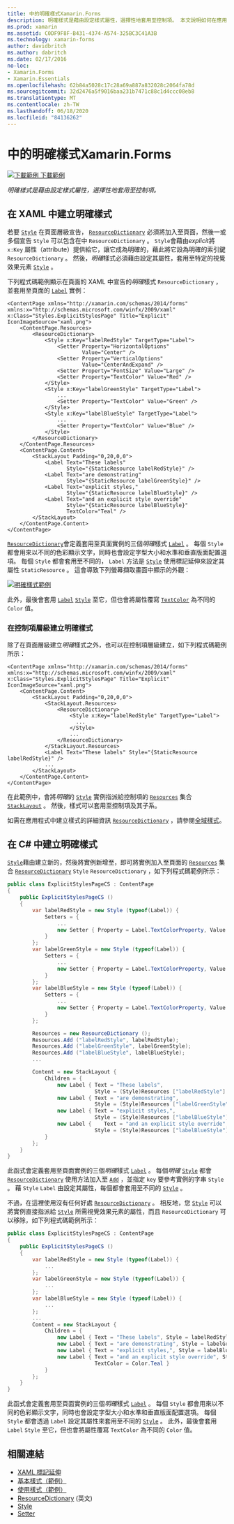 ```yaml
---
title: 中的明確樣式Xamarin.Forms
description: 明確樣式是藉由設定樣式屬性，選擇性地套用至控制項。 本文說明如何在應用程式中使用明確樣式 Xamarin.Forms 。
ms.prod: xamarin
ms.assetid: C0DF9F8F-B431-4374-A574-325BC3C41A3B
ms.technology: xamarin-forms
author: davidbritch
ms.author: dabritch
ms.date: 02/17/2016
no-loc:
- Xamarin.Forms
- Xamarin.Essentials
ms.openlocfilehash: 62b84a5028c17c28a69a887a832028c2064fa78d
ms.sourcegitcommit: 32d2476a5f9016baa231b7471c88c1d4ccc08eb8
ms.translationtype: MT
ms.contentlocale: zh-TW
ms.lasthandoff: 06/18/2020
ms.locfileid: "84136262"
---
```

# <a name="explicit-styles-in-xamarinforms"></a>中的明確樣式Xamarin.Forms

[![下載範例 ](~/media/shared/download.png) 下載範例](https://docs.microsoft.com/samples/xamarin/xamarin-forms-samples/userinterface-styles-basicstyles)

_明確樣式是藉由設定樣式屬性，選擇性地套用至控制項。_

## <a name="create-an-explicit-style-in-xaml"></a>在 XAML 中建立明確樣式

若要 [`Style`](xref:Xamarin.Forms.Style) 在頁面層級宣告， [`ResourceDictionary`](xref:Xamarin.Forms.ResourceDictionary) 必須將加入至頁面，然後一或多個宣告 `Style` 可以包含在中 `ResourceDictionary` 。 `Style`會藉由*explicit*將 `x:Key` 屬性（attribute）提供給它，讓它成為明確的，藉此將它設為明確的索引鍵 `ResourceDictionary` 。 然後，*明確*樣式必須藉由設定其屬性，套用至特定的視覺效果元素 [`Style`](xref:Xamarin.Forms.NavigableElement.Style) 。

下列程式碼範例顯示在頁面的 XAML 中宣告的*明確*樣式 `ResourceDictionary` ，並套用至頁面的 [`Label`](xref:Xamarin.Forms.Label) 實例：

```xaml
<ContentPage xmlns="http://xamarin.com/schemas/2014/forms" xmlns:x="http://schemas.microsoft.com/winfx/2009/xaml" x:Class="Styles.ExplicitStylesPage" Title="Explicit" IconImageSource="xaml.png">
    <ContentPage.Resources>
        <ResourceDictionary>
            <Style x:Key="labelRedStyle" TargetType="Label">
                <Setter Property="HorizontalOptions"
                        Value="Center" />
                <Setter Property="VerticalOptions"
                        Value="CenterAndExpand" />
                <Setter Property="FontSize" Value="Large" />
                <Setter Property="TextColor" Value="Red" />
            </Style>
            <Style x:Key="labelGreenStyle" TargetType="Label">
                ...
                <Setter Property="TextColor" Value="Green" />
            </Style>
            <Style x:Key="labelBlueStyle" TargetType="Label">
                ...
                <Setter Property="TextColor" Value="Blue" />
            </Style>
        </ResourceDictionary>
    </ContentPage.Resources>
    <ContentPage.Content>
        <StackLayout Padding="0,20,0,0">
            <Label Text="These labels"
                   Style="{StaticResource labelRedStyle}" />
            <Label Text="are demonstrating"
                   Style="{StaticResource labelGreenStyle}" />
            <Label Text="explicit styles,"
                   Style="{StaticResource labelBlueStyle}" />
            <Label Text="and an explicit style override"
                   Style="{StaticResource labelBlueStyle}"
                   TextColor="Teal" />
        </StackLayout>
    </ContentPage.Content>
</ContentPage>
```

[`ResourceDictionary`](xref:Xamarin.Forms.ResourceDictionary)會定義套用至頁面實例的三個*明確*樣式 [`Label`](xref:Xamarin.Forms.Label) 。 每個 `Style` 都會用來以不同的色彩顯示文字，同時也會設定字型大小和水準和垂直版面配置選項。 每個 `Style` 都會套用至不同的， `Label` 方法是 [`Style`](xref:Xamarin.Forms.NavigableElement.Style) 使用標記延伸來設定其屬性 `StaticResource` 。 這會導致下列螢幕擷取畫面中顯示的外觀：

[![明確樣式範例](explicit-images/explicit-styles.png)](explicit-images/explicit-styles-large.png#lightbox)

此外，最後會套用 [`Label`](xref:Xamarin.Forms.Label) [`Style`](xref:Xamarin.Forms.Style) 至它，但也會將屬性覆寫 [`TextColor`](xref:Xamarin.Forms.Label.TextColor) 為不同的 `Color` 值。

### <a name="create-an-explicit-style-at-the-control-level"></a>在控制項層級建立明確樣式

除了在頁面層級建立*明確*樣式之外，也可以在控制項層級建立，如下列程式碼範例所示：

```xaml
<ContentPage xmlns="http://xamarin.com/schemas/2014/forms" xmlns:x="http://schemas.microsoft.com/winfx/2009/xaml" x:Class="Styles.ExplicitStylesPage" Title="Explicit" IconImageSource="xaml.png">
    <ContentPage.Content>
        <StackLayout Padding="0,20,0,0">
            <StackLayout.Resources>
                <ResourceDictionary>
                    <Style x:Key="labelRedStyle" TargetType="Label">
                      ...
                    </Style>
                    ...
                </ResourceDictionary>
            </StackLayout.Resources>
            <Label Text="These labels" Style="{StaticResource labelRedStyle}" />
            ...
        </StackLayout>
    </ContentPage.Content>
</ContentPage>
```

在此範例中，會將*明確*的 [`Style`](xref:Xamarin.Forms.Style) 實例指派給控制項的 [`Resources`](xref:Xamarin.Forms.VisualElement.Resources) 集合 [`StackLayout`](xref:Xamarin.Forms.StackLayout) 。 然後，樣式可以套用至控制項及其子系。

如需在應用程式中建立樣式的詳細資訊 [`ResourceDictionary`](xref:Xamarin.Forms.ResourceDictionary) ，請參閱[全域樣式](~/xamarin-forms/user-interface/styles/application.md)。

## <a name="create-an-explicit-style-in-c35"></a>在 C&#35; 中建立明確樣式

[`Style`](xref:Xamarin.Forms.Style)藉由建立新的，然後將實例新增至，即可將實例加入至頁面的 [`Resources`](xref:Xamarin.Forms.VisualElement.Resources) 集合 [`ResourceDictionary`](xref:Xamarin.Forms.ResourceDictionary) `Style` `ResourceDictionary` ，如下列程式碼範例所示：

```csharp
public class ExplicitStylesPageCS : ContentPage
{
    public ExplicitStylesPageCS ()
    {
        var labelRedStyle = new Style (typeof(Label)) {
            Setters = {
                ...
                new Setter { Property = Label.TextColorProperty, Value = Color.Red    }
            }
        };
        var labelGreenStyle = new Style (typeof(Label)) {
            Setters = {
                ...
                new Setter { Property = Label.TextColorProperty, Value = Color.Green }
            }
        };
        var labelBlueStyle = new Style (typeof(Label)) {
            Setters = {
                ...
                new Setter { Property = Label.TextColorProperty, Value = Color.Blue }
            }
        };

        Resources = new ResourceDictionary ();
        Resources.Add ("labelRedStyle", labelRedStyle);
        Resources.Add ("labelGreenStyle", labelGreenStyle);
        Resources.Add ("labelBlueStyle", labelBlueStyle);
        ...

        Content = new StackLayout {
            Children = {
                new Label { Text = "These labels",
                            Style = (Style)Resources ["labelRedStyle"] },
                new Label { Text = "are demonstrating",
                            Style = (Style)Resources ["labelGreenStyle"] },
                new Label { Text = "explicit styles,",
                            Style = (Style)Resources ["labelBlueStyle"] },
                new Label {    Text = "and an explicit style override",
                            Style = (Style)Resources ["labelBlueStyle"], TextColor = Color.Teal }
            }
        };
    }
}
```

此函式會定義套用至頁面實例的三個*明確*樣式 [`Label`](xref:Xamarin.Forms.Label) 。 每個*明確* [`Style`](xref:Xamarin.Forms.Style) 都會 [`ResourceDictionary`](xref:Xamarin.Forms.ResourceDictionary) 使用方法加入至 [`Add`](xref:Xamarin.Forms.ResourceDictionary.Add(System.String,System.Object)) ，並指定 `key` 要參考實例的字串 `Style` 。 藉 `Style` `Label` 由設定其屬性，每個都會套用至不同的 [`Style`](xref:Xamarin.Forms.NavigableElement.Style) 。

不過，在這裡使用沒有任何好處 [`ResourceDictionary`](xref:Xamarin.Forms.ResourceDictionary) 。 相反地，您 [`Style`](xref:Xamarin.Forms.Style) 可以將實例直接指派給 [`Style`](xref:Xamarin.Forms.NavigableElement.Style) 所需視覺效果元素的屬性，而且 `ResourceDictionary` 可以移除，如下列程式碼範例所示：

```csharp
public class ExplicitStylesPageCS : ContentPage
{
    public ExplicitStylesPageCS ()
    {
        var labelRedStyle = new Style (typeof(Label)) {
            ...
        };
        var labelGreenStyle = new Style (typeof(Label)) {
            ...
        };
        var labelBlueStyle = new Style (typeof(Label)) {
            ...
        };
        ...
        Content = new StackLayout {
            Children = {
                new Label { Text = "These labels", Style = labelRedStyle },
                new Label { Text = "are demonstrating", Style = labelGreenStyle },
                new Label { Text = "explicit styles,", Style = labelBlueStyle },
                new Label { Text = "and an explicit style override", Style = labelBlueStyle,
                            TextColor = Color.Teal }
            }
        };
    }
}
```

此函式會定義套用至頁面實例的三個*明確*樣式 [`Label`](xref:Xamarin.Forms.Label) 。 每個 `Style` 都會用來以不同的色彩顯示文字，同時也會設定字型大小和水準和垂直版面配置選項。 每個 `Style` 都會透過 `Label` 設定其屬性來套用至不同的 [`Style`](xref:Xamarin.Forms.NavigableElement.Style) 。 此外，最後會套用 `Label` `Style` 至它，但也會將屬性覆寫 `TextColor` 為不同的 `Color` 值。

## <a name="related-links"></a>相關連結

- [XAML 標記延伸](~/xamarin-forms/xaml/xaml-basics/xaml-markup-extensions.md)
- [基本樣式（範例）](https://docs.microsoft.com/samples/xamarin/xamarin-forms-samples/userinterface-styles-basicstyles)
- [使用樣式（範例）](https://docs.microsoft.com/samples/xamarin/xamarin-forms-samples/workingwithstyles)
- [ResourceDictionary](xref:Xamarin.Forms.ResourceDictionary) \(英文\)
- [Style](xref:Xamarin.Forms.Style)
- [Setter](xref:Xamarin.Forms.Setter)
